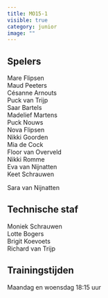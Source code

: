 ```yaml
---
title: MO15-1
visible: true
category: junior
image: ""
---
```

## Spelers

Mare Flipsen\
Maud Peeters\
C﻿ésanne Arnouts\
P﻿uck van Trijp\
S﻿aar Bartels\
M﻿adelief Martens\
P﻿uck Nouws\
N﻿ova Flipsen\
N﻿ikki Goorden\
M﻿ia de Cock\
F﻿loor van Overveld\
N﻿ikki Romme\
E﻿va van Nijnatten\
K﻿eet Schrauwen

S﻿ara van Nijnatten

## Technische staf

M﻿oniek Schrauwen\
L﻿otte Bogers\
B﻿rigit Koevoets\
R﻿ichard van Trijp

## Trainingstijden

Maandag en woensdag 18:15 uur
